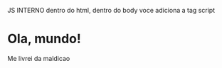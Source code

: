 JS INTERNO
dentro do html, dentro do body voce adiciona a tag script

<body>
    <h1>Ola, mundo!</h1>
    <p>Me livrei da maldicao</p>
    <script>
        
    </script>
</body>



JS EXTERNO
<script src="nomedoarquivo.js"></script>